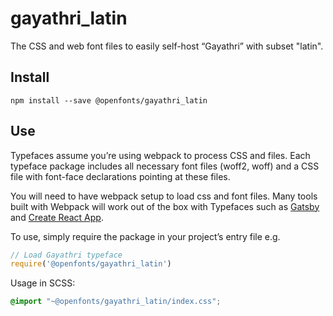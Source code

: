 
# gayathri_latin

The CSS and web font files to easily self-host “Gayathri” with subset "latin".

## Install

`npm install --save @openfonts/gayathri_latin`

## Use

Typefaces assume you’re using webpack to process CSS and files. Each typeface
package includes all necessary font files (woff2, woff) and a CSS file with
font-face declarations pointing at these files.

You will need to have webpack setup to load css and font files. Many tools built
with Webpack will work out of the box with Typefaces such as [Gatsby](https://github.com/gatsbyjs/gatsby)
and [Create React App](https://github.com/facebookincubator/create-react-app).

To use, simply require the package in your project’s entry file e.g.

```javascript
// Load Gayathri typeface
require('@openfonts/gayathri_latin')
```

Usage in SCSS:
```scss
@import "~@openfonts/gayathri_latin/index.css";
```
